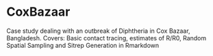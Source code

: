 # CoxBazaar
Case study dealing with an outbreak of Diphtheria in Cox Bazaar, Bangladesh. Covers: Basic contact tracing, estimates of R/R0, Random Spatial Sampling and Sitrep Generation in Rmarkdown
